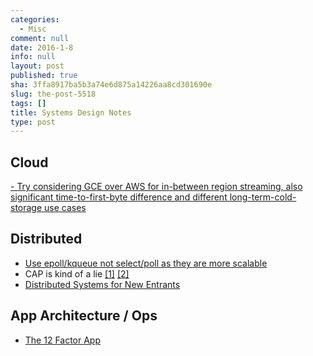 ```yaml
---
categories:
  - Misc
comment: null
date: 2016-1-8
info: null
layout: post
published: true
sha: 3ffa8917ba5b3a74e6d875a14226aa8cd301690e
slug: the-post-5518
tags: []
title: Systems Design Notes
type: post
---
```


## Cloud
[- Try considering GCE over AWS for in-between region streaming, also significant time-to-first-byte difference and different long-term-cold-storage use cases ](http://blog.zachbjornson.com/2015/12/29/cloud-storage-performance.html)

## Distributed
- [Use epoll/kqueue not select/poll as they are more scalable](http://geocar.sdf1.org/fast-servers.html)
- CAP is kind of a lie [[1]](http://codahale.com/you-cant-sacrifice-partition-tolerance/#errata10221010) [[2]](https://voltdb.com/blog/clarifications-cap-theorem-and-data-related-errors)
- [Distributed Systems for New Entrants](https://www.somethingsimilar.com/2013/01/14/notes-on-distributed-systems-for-young-bloods/)

## App Architecture / Ops
- [The 12 Factor App](http://12factor.net/)
